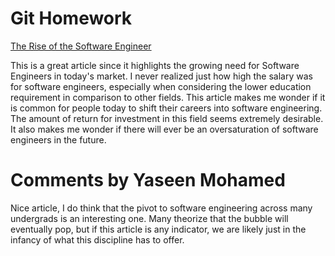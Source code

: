 # Git Homework
[The Rise of the Software Engineer](https://smartasset.com/retirement/the-rise-of-the-software-engineer)

This is a great article since it highlights the growing need for Software Engineers in today's market. I never realized just how high the salary was for software engineers, especially when considering the lower education requirement in comparison to other fields. This article makes me wonder if it is common for people today to shift their careers into software engineering. The amount of return for investment in this field seems extremely desirable. It also makes me wonder if there will ever be an oversaturation of software engineers in the future. 

# Comments by Yaseen Mohamed

Nice article, I do think that the pivot to software engineering across many undergrads is an interesting one. Many theorize that the bubble will eventually pop, but if this article is any indicator, we are likely just in the infancy of what this discipline has to offer. 
 
